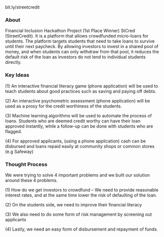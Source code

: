 bit.ly/streetcredit

### About
Financial Inclusion Hackathon Project (1st Place Winner)
StCred (StreetCredit). It is a platform that allows crowdfunded micro-loans for students. The platform targets students that need to take loans to survive until their next paycheck. By allowing investors to invest in a shared pool of money, and when students can only withdraw from that pool, it reduces the default risk of the loan as investors do not lend to individual students directly.

### Key Ideas

(1) An interactive financial literacy game (phone application) will be used to teach students about good practices such as saving and paying off debts.

(2) An interactive psychometric assessment (phone application) will be used as a proxy for the credit worthiness of the students.

(3) Machine learning algorithms will be used to automate the process of loans. Students who are deemed credit worthy can have their loan approved instantly, while a follow-up can be done with students who are flagged.

(4) For approved applicants, (using a phone application) cash can be disbursed and loans repaid easily at community shops or common stores (e.g Safeway)

 

### Thought Process

 We were trying to solve 4 important problems and we built our solution around these 4 problems.

(1) How do we get investors to crowdfund – We need to provide reasonable interest rates, and at the same time lower the risk of defaulting of the loan.

(2) On the students side, we need to improve their financial literacy

(3) We also need to do some form of risk management by screening out applicants

(4) Lastly, we need an easy form of disbursement and repayment of funds.
